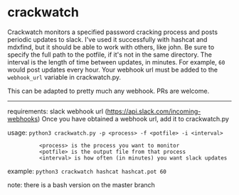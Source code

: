 # crackwatch
Crackwatch monitors a specified password cracking process and posts periodic updates to slack.
I've used it successfully with hashcat and mdxfind, but it should be able to work with others, like john.
Be sure to specify the full path to the potfile, if it's not in the same directory. The interval is the
length of time between updates, in minutes. For example, `60` would post updates every hour. Your webhook url 
must be added to the `webhook_url` variable in crackwatch.py.

This can be adapted to pretty much any webhook. PRs are welcome.

---

requirements: slack webhook url (https://api.slack.com/incoming-webhooks)
              Once you have obtained a webhook url, add it to crackwatch.py

usage:        `python3 crackwatch.py -p <process> -f <potfile> -i <interval>`

              <process> is the process you want to monitor
              <potfile> is the output file from that process
              <interval> is how often (in minutes) you want slack updates

example:  `python3 crackwatch hashcat hashcat.pot 60`

note: there is a bash version on the master branch